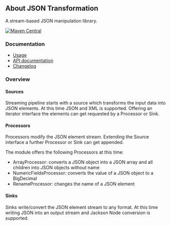 ## About JSON Transformation

A stream-based JSON manipulation library.

[![Maven Central](https://maven-badges.herokuapp.com/maven-central/io.wcm.caravan/io.wcm.caravan.io.json-transform/badge.svg)](https://maven-badges.herokuapp.com/maven-central/io.wcm.caravan/io.wcm.caravan.io.json-transform)


### Documentation

* [Usage][usage]
* [API documentation][apidocs]
* [Changelog][changelog]


[usage]: usage.html
[apidocs]: apidocs/
[changelog]: changes-report.html


### Overview

#### Sources

Streaming pipeline starts with a source which transforms the input data into JSON elements. At this time JSON and XML is supported. Offering an iterator interface the elements can get requested by a Processor or Sink.

#### Processors

Processors modify the JSON element stream. Extending the Source interface a further Processor or Sink can get appended.

The module offers the following Processors at this time:

* ArrayProcessor: converts a JSON object into a JSON array and all children into JSON objects without name
* NumericFieldsProcessor: converts the value of a JSON object to a BigDecimal
* RenameProcessor: changes the name of a JSON element

#### Sinks

Sinks write/convert the JSON element stream to any format. At this time writing JSON into an output stream and Jackson Node conversion is supported.
